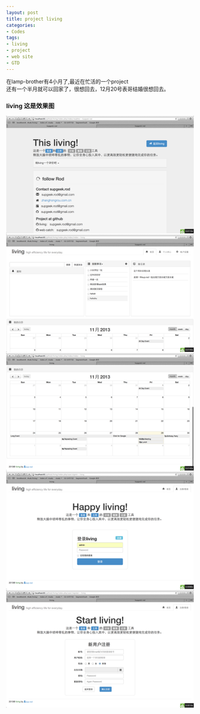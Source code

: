 ```yaml
---
layout: post
title: project living
categories:
- Codes
tags:
- living
- project
- web site
- GTD
---
```


在lamp-brother有4小月了,最近在忙活的一个project    
还有一个半月就可以回家了，很想回去，12月20号表哥结婚很想回去。

### living 这是效果图
![foo](/post_pic/living_readme.png)
![foo](./post_pic/living_home.png)
![foo](./post_pic/living_home2.png)
![foo](./post_pic/living_signin.png)
![foo](./post_pic/living_register.png)

